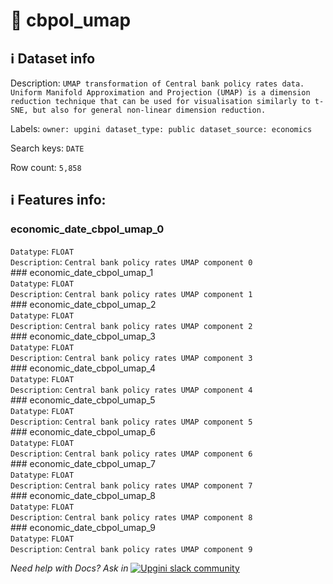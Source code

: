 # 📖 cbpol_umap 
## ℹ️ Dataset info 
Description: `UMAP transformation of Central bank policy rates data. Uniform Manifold Approximation and Projection (UMAP) is a dimension reduction technique that can be used for visualisation similarly to t-SNE, but also for general non-linear dimension reduction. ` 

Labels: ` owner: upgini ` &nbsp;` dataset_type: public ` &nbsp;` dataset_source: economics ` &nbsp;

Search keys: 
` DATE ` &nbsp;

Row count: `5,858` 

## ℹ️ Features info:
### economic_date_cbpol_umap_0 <br/>
`Datatype`: `FLOAT` <br/>
`Description`: `Central bank policy rates UMAP component 0` <br/>### economic_date_cbpol_umap_1 <br/>
`Datatype`: `FLOAT` <br/>
`Description`: `Central bank policy rates UMAP component 1` <br/>### economic_date_cbpol_umap_2 <br/>
`Datatype`: `FLOAT` <br/>
`Description`: `Central bank policy rates UMAP component 2` <br/>### economic_date_cbpol_umap_3 <br/>
`Datatype`: `FLOAT` <br/>
`Description`: `Central bank policy rates UMAP component 3` <br/>### economic_date_cbpol_umap_4 <br/>
`Datatype`: `FLOAT` <br/>
`Description`: `Central bank policy rates UMAP component 4` <br/>### economic_date_cbpol_umap_5 <br/>
`Datatype`: `FLOAT` <br/>
`Description`: `Central bank policy rates UMAP component 5` <br/>### economic_date_cbpol_umap_6 <br/>
`Datatype`: `FLOAT` <br/>
`Description`: `Central bank policy rates UMAP component 6` <br/>### economic_date_cbpol_umap_7 <br/>
`Datatype`: `FLOAT` <br/>
`Description`: `Central bank policy rates UMAP component 7` <br/>### economic_date_cbpol_umap_8 <br/>
`Datatype`: `FLOAT` <br/>
`Description`: `Central bank policy rates UMAP component 8` <br/>### economic_date_cbpol_umap_9 <br/>
`Datatype`: `FLOAT` <br/>
`Description`: `Central bank policy rates UMAP component 9` <br/>


_Need help with Docs? Ask in_ <a href="https://4mlg.short.gy/join-upgini-community"><img alt="Upgini slack community" src="https://img.shields.io/badge/slack-@upgini-orange.svg?logo=slack"></a>